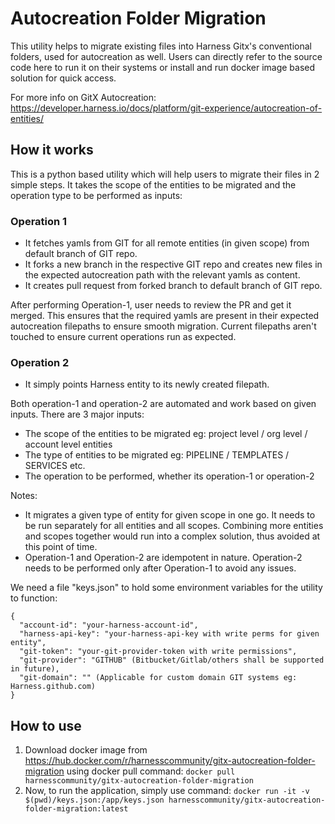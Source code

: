 # Autocreation Folder Migration

This utility helps to migrate existing files into Harness Gitx's conventional folders, used for autocreation as well. Users can directly refer to the source code here to run it on their systems or install and run docker image based solution for quick access.

For more info on GitX Autocreation: https://developer.harness.io/docs/platform/git-experience/autocreation-of-entities/

## How it works

This is a python based utility which will help users to migrate their files in 2 simple steps. It takes the scope of the entities to be migrated and the operation type to be performed as inputs:
### Operation 1

- It fetches yamls from GIT for all remote entities (in given scope) from default branch of GIT repo.
- It forks a new branch in the respective GIT repo and creates new files in the expected autocreation path with the relevant yamls as content.
- It creates pull request from forked branch to default branch of GIT repo.

After performing Operation-1, user needs to review the PR and get it merged. This ensures that the required yamls are present in their expected autocreation filepaths to ensure smooth migration. Current filepaths aren't touched to ensure current operations run as expected.

### Operation 2

- It simply points Harness entity to its newly created filepath.

Both operation-1 and operation-2 are automated and work based on given inputs. There are 3 major inputs:
- The scope of the entities to be migrated eg: project level / org level / account level entities
- The type of entities to be migrated eg: PIPELINE / TEMPLATES / SERVICES etc.
- The operation to be performed, whether its operation-1 or operation-2

Notes:
- It migrates a given type of entity for given scope in one go. It needs to be run separately for all entities and all scopes. Combining more entities and scopes together would run into a complex solution, thus avoided at this point of time.
- Operation-1 and Operation-2 are idempotent in nature. Operation-2 needs to be performed only after Operation-1 to avoid any issues.


We need a file "keys.json" to hold some environment variables for the utility to function:
```
{
  "account-id": "your-harness-account-id",
  "harness-api-key": "your-harness-api-key with write perms for given entity",
  "git-token": "your-git-provider-token with write permissions",
  "git-provider": "GITHUB" (Bitbucket/Gitlab/others shall be supported in future),
  "git-domain": "" (Applicable for custom domain GIT systems eg: Harness.github.com)
}
```





## How to use

1. Download docker image from https://hub.docker.com/r/harnesscommunity/gitx-autocreation-folder-migration using docker pull command: ```docker pull harnesscommunity/gitx-autocreation-folder-migration```
2. Now, to run the application, simply use command: `docker run -it -v $(pwd)/keys.json:/app/keys.json harnesscommunity/gitx-autocreation-folder-migration:latest`


